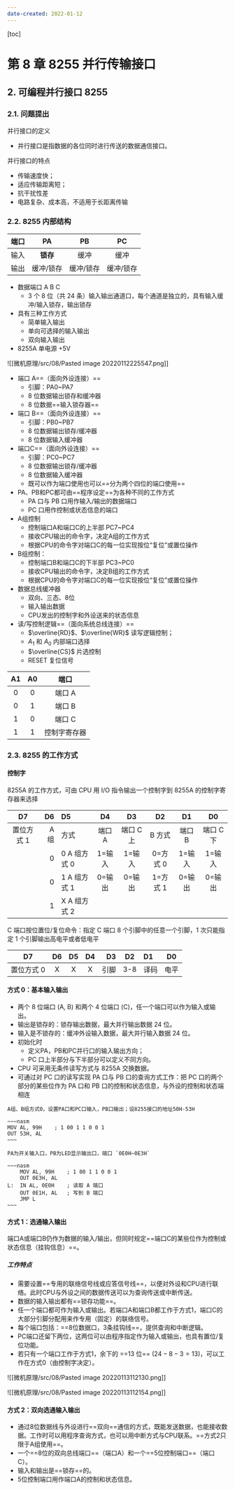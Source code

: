 ```yaml
---
date-created: 2022-01-12
---
```


[toc]

# 第 8 章 8255 并行传输接口

## 2. 可编程并行接口 8255

### 2.1. 问题提出

并行接口的定义

- 并行接口是指数据的各位同时进行传送的数据通信接口。

并行接口的特点

- 传输速度快；
- 适应传输距离短；
- 抗干扰性差
- 电路复杂、成本高，不适用于长距离传输

### 2.2. 8255 内部结构

    
| 端口 |    PA     |    PB     |    PC     |
|:----:|:---------:|:---------:|:---------:|
| 输入 |   **锁存**    |   缓冲    |   缓冲    |
| 输出 | 缓冲/锁存 | 缓冲/锁存 | 缓冲/锁存 |

- 数据端口 A B C
    - 3 个 8 位（共 24 条）输入输出通道口，每个通道是独立的，具有输入缓冲/输入锁存，输出锁存
- 具有三种工作方式
    - 简单输入输出
    - 单向可选择的输入输出
    - 双向输入输出
- 8255A 单电源 +5V

![[微机原理/src/08/Pasted image 20220112225547.png]]

- 端口 A==（面向外设连接）==
    - 引脚：PA0~PA7
    - 8 位数据输出锁存和缓冲器
    - 8 位数据==输入锁存器==
- 端口 B==（面向外设连接）==
    - 引脚：PB0~PB7
    - 8 位数据输出锁存/缓冲器
    - 8 位数据输入缓冲器
- 端口C==（面向外设连接）==
    - 引脚：PC0~PC7
    - 8 位数据输出锁存/缓冲器
    - 8 位数据输入缓冲器
    - 既可以作为端口使用也可以==分为两个四位的端口使用==
- PA、PB和PC都可由==程序设定==为各种不同的工作方式
    - PA 口与 PB 口用作输入/输出的数据端口
    - PC 口用作控制或状态信息的端口
- A组控制
    - 控制端口A和端口C的上半部 PC7~PC4
    - 接收CPU输出的命令字，决定A组的工作方式
    - 根据CPU的命令字对端口C的每一位实现按位“复位”或置位操作
- B组控制：
    - 控制端口B和端口C的下半部 PC3~PC0
    - 接收CPU输出的命令字，决定B组的工作方式
    - 根据CPU的命令字对端口C的每一位实现按位“复位”或置位操作
- 数据总线缓冲器
    - 双向、三态、8位
    - 输入输出数据
    - CPU发出的控制字和外设送来的状态信息
- 读/写控制逻辑==（面向系统总线连接）==
    - $\overline{RD}$、$\overline{WR}$ 读写逻辑控制；
    - $A_1$ 和 $A_0$ 内部端口选择
    - $\overline{CS}$ 片选控制
    - RESET 复位信号

| A1  | A0  |     端口     |
|:---:|:---:|:------------:|
|  0  |  0  |    端口 A    |
|  0  |  1  |    端口 B    |
|  1  |  0  |    端口 C    |
|  1  |  1  | 控制字寄存器 |

### 2.3. 8255 的工作方式

#### 控制字

8255A 的工作方式，可由 CPU 用 I/O 指令输出一个控制字到 8255A 的控制字寄存器来选择

|    D7    |   D6 | D5           |   D4   |    D3     |    D2    |   D1   |    D0     |
|:--------:| ----:|:------------ |:------:|:---------:|:--------:|:------:|:---------:|
| 置位方式 1 | A 组 | 方式         | 端口 A | 端口 C 上 |  B 方式  | 端口 B | 端口 C 下 |
|          |    0 | 0 A 组方式 0 | 1=输入 |  1=输入   | 0=方式 0 | 1=输入 |  1=输入   |
|          |    0 | 1 A 组方式 1 | 0=输出 |  0=输出   | 1=方式 1 | 0=输出 |  0=输出   |
|          |    1 | X A 组方式 2 |        |           |          |        |           |

C 端口按位置位/复位命令：指定 C 端口 8 个引脚中的任意一个引脚，1 次只能指定 1 个引脚输出高电平或者低电平

|     D7     | D6  | D5  | D4  |   D3 | D2  | D1   |  D0  |
|:----------:|:---:|:---:|:---:| ----:|:---:|:---- |:----:|
| 置位方式 0 |  X  |  X  |  X  | 引脚 | 3-8 | 译码 | 电平 |

#### 方式 0：基本输入输出

- 两个 8 位端口 (A, B) 和两个 4 位端口 (C)，任一个端口可以作为输入或输出。
- 输出是锁存的：锁存输出数据，最大并行输出数据 24 位。
- 输入是不锁存的：缓冲外设输入数据，最大并行输入数据 24 位。
- 初始化时
    - 定义PA，PB和PC并行口的输入输出方向；
    - PC 口上半部分与下半部分可以定义不同方向。
- CPU 可采用无条件读写方式与 8255A 交换数据。
- 可通过对 PC 口的读写实现 PA 口与 PB 口的查询方式工作：把 PC 口的两个部分的某些位作为 PA 口和 PB 口的控制和状态信息，与外设的控制和状态端相连

```ad-example
A组、B组方式0，设置PA口和PC口输入，PB口输出；设8255接口的地址50H-53H

~~~nasm
MOV AL, 99H    ; 1 00 1 1 0 0 1
OUT 53H, AL
~~~
```

```ad-example
PA为开关输入口，PB为LED显示输出口，端口 `0E0H~0E3H`

~~~nasm
    MOV AL, 99H    ; 1 00 1 1 0 0 1
    OUT 0E3H, AL
L:  IN AL, 0E0H    ; 读取 A 端口
    OUT 0E1H, AL   ; 写到 B 端口
    JMP L
~~~
```

#### 方式 1：选通输入输出

端口A或端口B仍作为数据的输入/输出，但同时规定==端口C的某些位作为控制或状态信息（挂钩信息）==。

##### 工作特点

- 需要设置==专用的联络信号线或应答信号线==，以便对外设和CPU进行联络。此时CPU与外设之间的数据传送可以为查询传送或中断传送。
- 数据的输入输出都有==锁存功能==。
- 任一个端口都可作为输入或输出。若端口A和端口B都工作于方式1，端口C的大部分引脚分配用来作专用（固定）的联络信号。
- 每个端口包括：==8位数据口，3条挂钩线==，提供查询和中断逻辑。
- PC端口还留下两位，这两位可以由程序指定作为输入或输出，也具有置位/复位功能。
- 若只有一个端口工作于方式1，余下的 ==13 位== ($24-8-3=13$)，可以工作在方式0（由控制字决定）。

![[微机原理/src/08/Pasted image 20220113112130.png]]

![[微机原理/src/08/Pasted image 20220113112154.png]]

#### 方式 2：双向选通输入输出

- 通过8位数据线与外设进行==双向==通信的方式，既能发送数据，也能接收数据。工作时可以用程序查询方式，也可以用中断方式与CPU联系。==方式2只限于A组使用==。
- 一个==8位的双向总线端口==（端口A）和一个==5位控制端口==（端口C）。
- 输入和输出是==锁存==的。
- 5位控制端口用作端口A的控制和状态信息。


